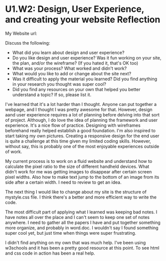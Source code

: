 # U1.W2: Design, User Experience, and creating your website Reflection

My Website url: <!-- Website URL here (remove comment) -->

Discuss the following:
* What did you learn about design and user experience? 
* Do you like design and user experience? Was it fun working on your site, the plan, and/or the wireframe? (If you hated it, that's OK too)
* What was your process? What worked and didn't work?
* What would you like to add or change about the site next?
* Was it difficult to apply the material you learned? Did you find anything in your research you thought was super cool?
* Did you find any resources on your own that helped you better understand a topic? If so, please list it.


I've learned that it's a lot harder than I thought.  Anyone can put together a webpage, and I thought I was pretty awesome for that.  However, design aand user experience requires a lot of planning before delving into that sort of project.  Although, I do love the idea of planning the framework and user experience.  It's a nice flow of practice.  Designing with wireframes beforehand really helped establish a good foundation.  I'm also inspired to start taking my own pictures.  Creating a responsive design for the end user is quite a challenge at this time given my limited coding skills.  However, without say, this is probably one of the most enjoyable experiences outside of work.

My current process is to work on a fluid website and understand how to calculate the pixel ratio to the size of different handheld devices.  What didn't work for me was getting images to disappear after certain screen pixel widths.  Also how to make text jump to the bottom of an image from its side after a certain width.  I need to review to get an idea.

The next thing I would like to change about my site is the structure of mystyle.css file.  I think there's a better and more efficient way to write the code.

The most difficult part of applying what I learned was keeping bad notes.  I have notes all over the place and I can't seem to keep one set of notes anywhere.  I need to gather all the papers I have and put together something more organize, and probably in word.doc.  I wouldn't say I found something super cool yet, but just time when things were super frustrating.

I didn't find anything on my own that was much help.  I've been using w3schools and it has been a pretty good resource at this point.  To see html and css code in action has been a real help.